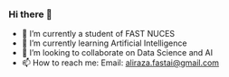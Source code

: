 ### Hi there 👋
- 🔭 I’m currently a student of FAST NUCES
- 🌱 I’m currently learning Artificial Intelligence
- 👯 I’m looking to collaborate on Data Science and AI
- 📫 How to reach me: Email: aliraza.fastai@gmail.com

